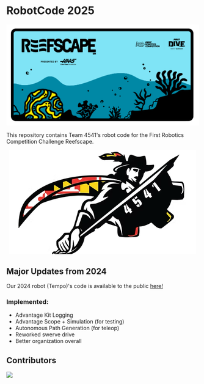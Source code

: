 # RobotCode 2025

![ReefScapeLogo](/reefscapeLogo.png)

This repository contains Team 4541's robot code for the First Robotics Competition Challenge Reefscape.

<p align="center">
    <img src="4541logo.png" alt="CavineersLogo"/>
</p>

## Major Updates from 2024

Our 2024 robot (Tempo)'s code is available to the public [here!](https://github.com/cavineers/RobotCode2024)

### Implemented:

- Advantage Kit Logging
- Advantage Scope + Simulation (for testing)
- Autonomous Path Generation (for teleop)
- Reworked swerve drive
- Better organization overall


## Contributors

<a href="https://github.com/cavineers/RobotCode2025/graphs/contributors">
  <img src="https://contrib.rocks/image?repo=cavineers/RobotCode2025" />
</a>

